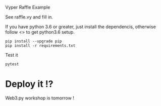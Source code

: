 Vyper Raffle Example

See raffle.vy and fill in.


If you have python 3.6 or greater, just install the dependencis, otherwise follow <> to get python3.6 setup.


```
pip install --upgrade pip
pip install -r requirements.txt
```


Test it

```
pytest
```

Deploy it !?
============

Web3.py workshop is tomorrow !

